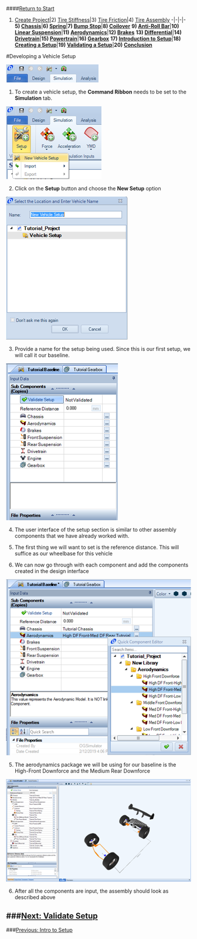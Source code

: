 ####[Return to Start](1_Tutorial_1.md)

1) [Create Project](2_Create_Project.md)|2) [Tire Stiffness](3_Tire_Stiffness.md)|3) [Tire Friction](4_Tire_Friction.md)|4) [Tire Assembly](5_TireAssy.md)
-|-|-|-
__5) [Chassis](6_Chassis.md)__|__6) [Spring](7_Spring.md)__|__7) [Bump Stop](8_BumpStop.md)__|__8) [Coilover](9_Coilover.md)__
__9) [Anti-Roll Bar](10_ARB.md)__|__10) [Linear Suspension](11_LinearSus.md)__|__11) [Aerodynamics](12_Aero.md)__|__12) [Brakes](13_Brakes.md)__
__13) [Differential](14_Diff.md)__|__14) [Drivetrain](15_DT.md)__|__15) [Powertrain](16_Powertrain.md)__|__16) [Gearbox](17_Gearbox.md)__
__17) [Introduction to Setup](18_Setupintro.md)__|__18) [Creating a Setup](19_Setup.md)__|__19) [Validating a Setup](20_ValidateSetup.md)__|__20) [Conclusion](21_Conclusion.md)__

#Developing a Vehicle Setup

![Sim Tab](../img/simulation_tab.png)

1) To create a vehicle setup, the __Command Ribbon__ needs to be set to the __Simulation__ tab.

![New Setup](../img/new_setup.png)

2) Click on the __Setup__ button and choose the __New Setup__ option

![Setup Name](../img/setup_name.png)

3) Provide a name for the setup being used.  Since this is our first setup, we will call it our baseline.

![Setup UI](../img/setup_ui.png)

4) The user interface of the setup section is similar to other assembly components that we have already worked with. 

5) The first thing we will want to set is the reference distance. This will suffice as our wheelbase for this vehicle 

6) We can now go through with each component and add the components created in the design interface

![Setup Parameters](../img/setup_param.png)

5) The aerodynamics package we will be using for our baseline is the High-Front Downforce and the Medium Rear Downforce

![Setup Final](../img/setup_final.png)

6) After all the components are input, the assembly should look as described above

###[Next: Validate Setup](20_ValidateSetup.md)
--------------------------------------------------------
###[Previous: Intro to Setup](18_Setupintro.md)